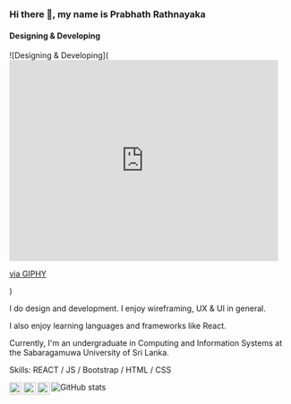 ### Hi there 👋, my name is Prabhath Rathnayaka
#### Designing & Developing
![Designing & Developing](<iframe src="https://giphy.com/embed/SWoSkN6DxTszqIKEqv" width="480" height="360" frameBorder="0" class="giphy-embed" allowFullScreen></iframe><p><a href="https://giphy.com/gifs/SWoSkN6DxTszqIKEqv">via GIPHY</a></p>)

I do design and development. I enjoy wireframing, UX & UI in general.

I also enjoy learning languages and frameworks like React. 

Currently, I'm an undergraduate in Computing and Information Systems at the Sabaragamuwa University of Sri Lanka.

Skills: REACT / JS / Bootstrap / HTML / CSS


<a href="https://github.com/PrabhathR-99">
  <img align="left" alt="Prabhath's Github" width="22px" src="https://raw.githubusercontent.com/peterthehan/peterthehan/master/assets/github.svg" />
</a>
<a href="https://www.facebook.com/prabath.rathnayaka.50">
  <img align="left" alt="Prabhath | Facebook" width="22px" src="https://raw.githubusercontent.com/peterthehan/peterthehan/master/assets/facebook.svg" />
</a>
<a href="www.linkedin.com/in/prabhath-rathnayaka-01203b217">
  <img align="left" alt="Prabhath's LinkedIN" width="22px" src="https://raw.githubusercontent.com/peterthehan/peterthehan/master/assets/linkedin.svg" />
</a>


![GitHub stats](https://github-readme-stats.vercel.app/api?username=PrabhathR-99&show_icons=true&count_private=true)  












